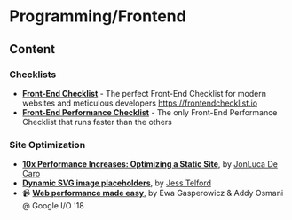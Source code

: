 # Programming/Frontend

## Content

### Checklists

* **[Front-End Checklist](https://github.com/thedaviddias/Front-End-Checklist)** - The perfect Front-End Checklist for modern websites and meticulous developers https://frontendchecklist.io
* **[Front-End Performance Checklist](https://github.com/thedaviddias/Front-End-Performance-Checklist)** - The only Front-End Performance Checklist that runs faster than the others

### Site Optimization

* **[10x Performance Increases: Optimizing a Static Site](https://hackernoon.com/optimizing-a-static-site-d5ab6899f249)**, by [JonLuca De Caro](https://hackernoon.com/@jonluca)
* **[Dynamic SVG image placeholders](https://codepen.io/jesstelford/pen/PaBMrL)**, by [Jess Telford](https://codepen.io/jesstelford/)
* 📹 **[Web performance made easy](https://youtu.be/Mv-l3-tJgGk)**, by Ewa Gasperowicz & Addy Osmani @ Google I/O '18
